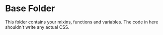 # Base Folder

This folder contains your mixins, functions and variables. The code in here shouldn't write any actual CSS.
